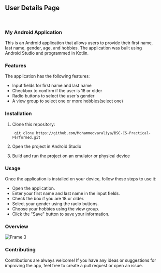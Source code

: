 ## User Details Page
<br>

### My Android Application

This is an Android application that allows users to provide their first name, last name, gender, age, and hobbies. The application was built using Android Studio and programmed in Kotlin.

### Features

The application has the following features:

* Input fields for first name and last name
* Checkbox to confirm if the user is 18 or older
* Radio buttons to select the user's gender
* A view group to select one or more hobbies(select one)


### Installation

1. Clone this repository: 
    
        git clone https://github.com/Mohammedvaraliya/BSC-CS-Practical-Performed.git
2. Open the project in Android Studio
3. Build and run the project on an emulator or physical device


### Usage

Once the application is installed on your device, follow these steps to use it:

* Open the application.
* Enter your first name and last name in the input fields.
* Check the box if you are 18 or older.
* Select your gender using the radio buttons.
* Choose your hobbies using the view group.
* Click the "Save" button to save your information.

### Overview

![Frame 3](https://user-images.githubusercontent.com/95087498/221181553-f2dc0d31-df06-4cfa-8035-82889d5bc03f.png)


### Contributing

Contributions are always welcome! If you have any ideas or suggestions for improving the app, feel free to create a pull request or open an issue.
